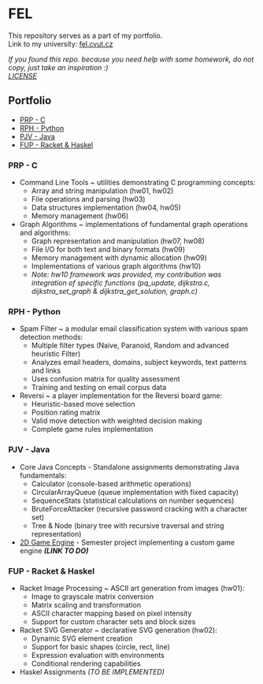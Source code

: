 <!-- omit from toc -->
# FEL

This repository serves as a part of my portfolio. \
Link to my university: [fel.cvut.cz](https://fel.cvut.cz)


_If you found this repo. because you need help with some homework, do not copy, just take an inspiration :) \
[LICENSE](LICENSE.md)_


<!-- omit from toc -->
## Portfolio
- [PRP - C](#prp---c)
- [RPH - Python](#rph---python)
- [PJV - Java](#pjv---java)
- [FUP - Racket \& Haskel](#fup---racket--haskel)

### PRP - C
- Command Line Tools ~ utilities demonstrating C programming concepts:
  - Array and string manipulation (hw01, hw02)
  - File operations and parsing (hw03)
  - Data structures implementation (hw04, hw05)
  - Memory management (hw06)
- Graph Algorithms ~ implementations of fundamental graph operations and algorithms:
  - Graph representation and manipulation (hw07, hw08)
  - File I/O for both text and binary formats (hw09)
  - Memory management with dynamic allocation (hw09)
  - Implementations of various graph algorithms (hw10)
  - _Note: hw10 framework was provided, my contribution was integration of specific functions (pq_update, dijkstra.c, dijkstra_set_graph & dijkstra_get_solution, graph.c)_

### RPH - Python
- Spam Filter ~ a modular email classification system with various spam detection methods:
  - Multiple filter types (Naive, Paranoid, Random and advanced heuristic Filter)
  - Analyzes email headers, domains, subject keywords, text patterns and links
  - Uses confusion matrix for quality assessment
  - Training and testing on email corpus data
- Reversi ~ a player implementation for the Reversi board game:
  - Heuristic-based move selection
  - Position rating matrix
  - Valid move detection with weighted decision making
  - Complete game rules implementation

### PJV - Java
- Core Java Concepts - Standalone assignments demonstrating Java fundamentals:
  - Calculator (console-based arithmetic operations)
  - CircularArrayQueue (queue implementation with fixed capacity)
  - SequenceStats (statistical calculations on number sequences)
  - BruteForceAttacker (recursive password cracking with a character set)
  - Tree & Node (binary tree with recursive traversal and string representation)
- [2D Game Engine](https://github.com/Petr-Chalupa/FEL) - Semester project implementing a custom game engine _**(LINK TO DO)**_

<!-- 
### APO - Assembler & C
...
-->

### FUP - Racket & Haskel
- Racket Image Processing ~ ASCII art generation from images (hw01):
  - Image to grayscale matrix conversion
  - Matrix scaling and transformation
  - ASCII character mapping based on pixel intensity
  - Support for custom character sets and block sizes
- Racket SVG Generator ~ declarative SVG generation (hw02):
  - Dynamic SVG element creation
  - Support for basic shapes (circle, rect, line)
  - Expression evaluation with environments
  - Conditional rendering capabilities
- Haskel Assignments _(TO BE IMPLEMENTED)_

<!-- 
### PSIA - C++
...

### AIAA - Python
... This is from a different course outisde of my university ...
-->
